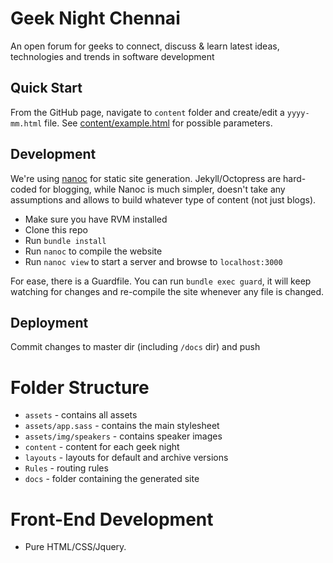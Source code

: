 # Geek Night Chennai

An open forum for geeks to connect, discuss &amp; learn latest ideas, technologies and trends in software development

## Quick Start

From the GitHub page, navigate to `content` folder and create/edit a `yyyy-mm.html` file. See [content/example.html](content/example.html) for possible parameters.

## Development

We're using [nanoc](//nanoc.ws) for static site generation. Jekyll/Octopress are hard-coded for blogging, while Nanoc is much simpler, doesn't take any assumptions and allows to build whatever type of content (not just blogs).

* Make sure you have RVM installed
* Clone this repo
* Run `bundle install`
* Run `nanoc` to compile the website
* Run `nanoc view` to start a server and browse to `localhost:3000`

For ease, there is a Guardfile. You can run `bundle exec guard`, it will keep watching for changes and re-compile the site whenever any file is changed.

## Deployment

Commit changes to master dir (including `/docs` dir) and push

# Folder Structure

* `assets` - contains all assets
* `assets/app.sass` - contains the main stylesheet
* `assets/img/speakers` - contains speaker images
* `content` - content for each geek night
* `layouts` - layouts for default and archive versions
* `Rules` - routing rules
* `docs` - folder containing the generated site

# Front-End Development

* Pure HTML/CSS/Jquery.